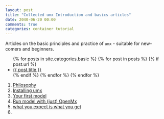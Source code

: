```yaml
---
layout: post
title: "Collected umx Introduction and basics articles"
date: 2040-06-20 00:00
comments: true
categories: container tutorial
---
```


<a name="top"></a>

Articles on the basic principles and practice of `umx` - suitable for new-comers and beginners.


<ul>
{% for posts in site.categories.basic %}
  {% for post in posts %}
	{% if post.url %}
		<li><a href="{{ post.url }}">{{ post.title }}</a></li>
	{% endif %}
  {% endfor %}
{% endfor %}
</ul>


1. [Philosophy](http://tbates.github.io/models/tutorial/2020/12/20/Philosophy.html)
2. [Installing umx](http://tbates.github.io/models/tutorial/2020/12/10/Install.html)
3. [Your first model](http://tbates.github.io/models/tutorial/2020/11/30/First-steps.html)
4. [Run model with (just) OpenMx](http://tbates.github.io/models/tutorial/2020/11/25/Base-OpenMx.html)
5. [what you expect is what you get](http://tbates.github.io/models/tutorial/2020/10/20/What_you_want_is_what_you_get.html)
6. 
